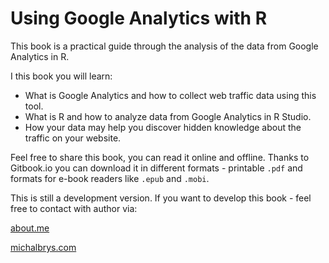 # Using Google Analytics with R

This book is a practical guide through the analysis of the data from Google Analytics in R.

I this book you will learn:

* What is Google Analytics and how to collect web traffic data using this tool.
* What is R and how to analyze data from Google Analytics in R Studio.
* How your data may help you discover hidden knowledge about the traffic on your website.

Feel free to share this book, you can read it online and offline. Thanks to Gitbook.io you can download it in different formats - printable `.pdf` and formats for e-book readers like `.epub` and `.mobi`.

This is still a development version. If you want to develop this book - feel free to contact with author via:

[about.me](https://about.me/michal.brys)

[michalbrys.com](http://michalbrys.com/)

